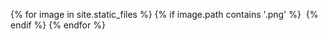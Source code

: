 ---
---
{% for image in site.static_files %}
  {% if image.path contains '.png' %}
    <img src="{{ image.path }}" alt="">
  {% endif %}
{% endfor %}


